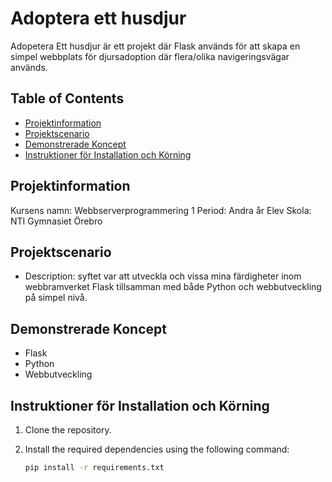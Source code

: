 
# Adoptera ett husdjur 



Adopetera Ett husdjur är ett projekt där Flask används för att skapa en simpel webbplats för djursadoption
där flera/olika navigeringsvägar används.

## Table of Contents

- [Projektinformation](#projektinformation)
- [Projektscenario](#projektscenario)
- [Demonstrerade Koncept](#demonstrerade-koncept)
- [Instruktioner för Installation och Körning](#instruktioner-för-installation-och-körning)

## Projektinformation

Kursens namn: Webbserverprogrammering 1
Period: Andra år Elev
Skola: NTI Gymnasiet Örebro

## Projektscenario


 * Description: syftet var att utveckla och vissa mina färdigheter inom webbramverket Flask tillsamman med både
Python och webbutveckling på simpel nivå.



## Demonstrerade Koncept

- Flask
- Python
- Webbutveckling

## Instruktioner för Installation och Körning

1. Clone the repository.
2. Install the required dependencies using the following command:

    ```bash
    pip install -r requirements.txt
